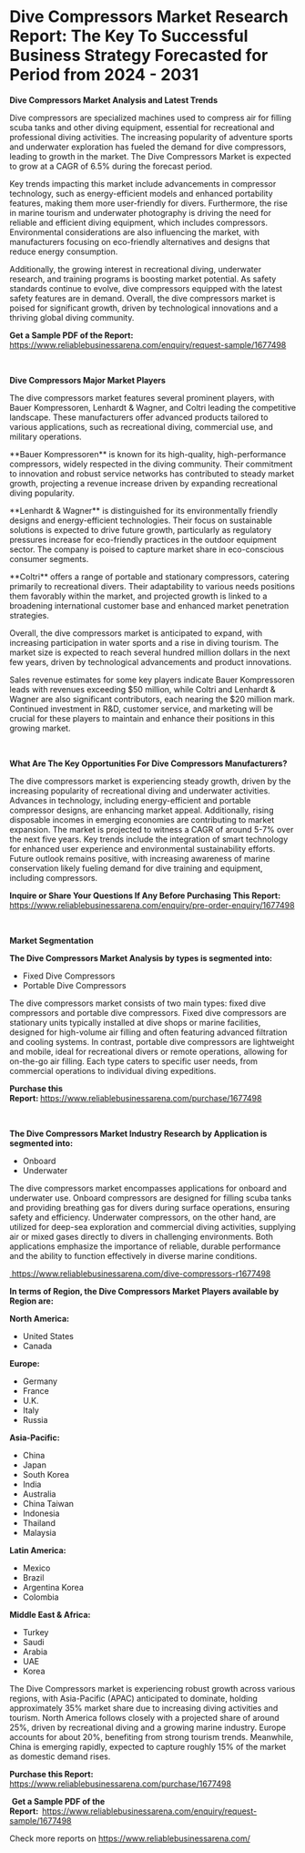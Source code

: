 <p><h1>Dive Compressors Market Research Report: The Key To Successful Business Strategy Forecasted for Period from 2024 - 2031</h1></p><p><strong>Dive Compressors Market Analysis and Latest Trends</strong></p>
<p><p>Dive compressors are specialized machines used to compress air for filling scuba tanks and other diving equipment, essential for recreational and professional diving activities. The increasing popularity of adventure sports and underwater exploration has fueled the demand for dive compressors, leading to growth in the market. The Dive Compressors Market is expected to grow at a CAGR of 6.5% during the forecast period.</p><p>Key trends impacting this market include advancements in compressor technology, such as energy-efficient models and enhanced portability features, making them more user-friendly for divers. Furthermore, the rise in marine tourism and underwater photography is driving the need for reliable and efficient diving equipment, which includes compressors. Environmental considerations are also influencing the market, with manufacturers focusing on eco-friendly alternatives and designs that reduce energy consumption.</p><p>Additionally, the growing interest in recreational diving, underwater research, and training programs is boosting market potential. As safety standards continue to evolve, dive compressors equipped with the latest safety features are in demand. Overall, the dive compressors market is poised for significant growth, driven by technological innovations and a thriving global diving community.</p></p>
<p><strong>Get a Sample PDF of the Report:&nbsp;</strong> <a href="https://www.reliablebusinessarena.com/enquiry/request-sample/1677498?utm_campaign=1990&utm_medium=2&utm_source=Github&utm_content=ia&utm_term=28122024&utm_id=dive-compressors">https://www.reliablebusinessarena.com/enquiry/request-sample/1677498</a></p>
<p>&nbsp;</p>
<p><strong>Dive Compressors Major Market Players</strong></p>
<p><p>The dive compressors market features several prominent players, with Bauer Kompressoren, Lenhardt & Wagner, and Coltri leading the competitive landscape. These manufacturers offer advanced products tailored to various applications, such as recreational diving, commercial use, and military operations.</p><p>**Bauer Kompressoren** is known for its high-quality, high-performance compressors, widely respected in the diving community. Their commitment to innovation and robust service networks has contributed to steady market growth, projecting a revenue increase driven by expanding recreational diving popularity.</p><p>**Lenhardt & Wagner** is distinguished for its environmentally friendly designs and energy-efficient technologies. Their focus on sustainable solutions is expected to drive future growth, particularly as regulatory pressures increase for eco-friendly practices in the outdoor equipment sector. The company is poised to capture market share in eco-conscious consumer segments.</p><p>**Coltri** offers a range of portable and stationary compressors, catering primarily to recreational divers. Their adaptability to various needs positions them favorably within the market, and projected growth is linked to a broadening international customer base and enhanced market penetration strategies.</p><p>Overall, the dive compressors market is anticipated to expand, with increasing participation in water sports and a rise in diving tourism. The market size is expected to reach several hundred million dollars in the next few years, driven by technological advancements and product innovations.</p><p>Sales revenue estimates for some key players indicate Bauer Kompressoren leads with revenues exceeding $50 million, while Coltri and Lenhardt & Wagner are also significant contributors, each nearing the $20 million mark. Continued investment in R&D, customer service, and marketing will be crucial for these players to maintain and enhance their positions in this growing market.</p></p>
<p>&nbsp;</p>
<p><strong>What Are The Key Opportunities For Dive Compressors Manufacturers?</strong></p>
<p><p>The dive compressors market is experiencing steady growth, driven by the increasing popularity of recreational diving and underwater activities. Advances in technology, including energy-efficient and portable compressor designs, are enhancing market appeal. Additionally, rising disposable incomes in emerging economies are contributing to market expansion. The market is projected to witness a CAGR of around 5-7% over the next five years. Key trends include the integration of smart technology for enhanced user experience and environmental sustainability efforts. Future outlook remains positive, with increasing awareness of marine conservation likely fueling demand for dive training and equipment, including compressors.</p></p>
<p><strong>Inquire or Share Your Questions If Any Before Purchasing This Report:</strong> <a href="https://www.reliablebusinessarena.com/enquiry/pre-order-enquiry/1677498?utm_campaign=1990&utm_medium=2&utm_source=Github&utm_content=ia&utm_term=28122024&utm_id=dive-compressors">https://www.reliablebusinessarena.com/enquiry/pre-order-enquiry/1677498</a></p>
<p>&nbsp;</p>
<p><strong>Market Segmentation</strong></p>
<p><strong>The Dive Compressors Market Analysis by types is segmented into:</strong></p>
<p><ul><li>Fixed Dive Compressors</li><li>Portable Dive Compressors</li></ul></p>
<p><p>The dive compressors market consists of two main types: fixed dive compressors and portable dive compressors. Fixed dive compressors are stationary units typically installed at dive shops or marine facilities, designed for high-volume air filling and often featuring advanced filtration and cooling systems. In contrast, portable dive compressors are lightweight and mobile, ideal for recreational divers or remote operations, allowing for on-the-go air filling. Each type caters to specific user needs, from commercial operations to individual diving expeditions.</p></p>
<p><strong>Purchase this Report:&nbsp;</strong><a href="https://www.reliablebusinessarena.com/purchase/1677498?utm_campaign=1990&utm_medium=2&utm_source=Github&utm_content=ia&utm_term=28122024&utm_id=dive-compressors">https://www.reliablebusinessarena.com/purchase/1677498</a></p>
<p>&nbsp;</p>
<p><strong>The Dive Compressors Market Industry Research by Application is segmented into:</strong></p>
<p><ul><li>Onboard</li><li>Underwater</li></ul></p>
<p><p>The dive compressors market encompasses applications for onboard and underwater use. Onboard compressors are designed for filling scuba tanks and providing breathing gas for divers during surface operations, ensuring safety and efficiency. Underwater compressors, on the other hand, are utilized for deep-sea exploration and commercial diving activities, supplying air or mixed gases directly to divers in challenging environments. Both applications emphasize the importance of reliable, durable performance and the ability to function effectively in diverse marine conditions.</p></p>
<p><a href="https://www.reliablebusinessarena.com/dive-compressors-r1677498?utm_campaign=1990&utm_medium=2&utm_source=Github&utm_content=ia&utm_term=28122024&utm_id=dive-compressors">&nbsp;https://www.reliablebusinessarena.com/dive-compressors-r1677498</a></p>
<p><strong>In terms of Region, the Dive Compressors Market Players available by Region are:</strong></p>
<p>
    <p> <strong> North America: </strong>
        <ul>
            <li>United States</li>
            <li>Canada</li>
        </ul>
        </p> 
    <p> <strong> Europe: </strong>
        <ul>
            <li>Germany</li>
            <li>France</li>
            <li>U.K.</li>
            <li>Italy</li>
            <li>Russia</li>
        </ul>
        </p> 
    <p> <strong> Asia-Pacific: </strong>
        <ul>
            <li>China</li>
            <li>Japan</li>
            <li>South Korea</li>
            <li>India</li>
            <li>Australia</li>
            <li>China Taiwan</li>
            <li>Indonesia</li>
            <li>Thailand</li>
            <li>Malaysia</li>
        </ul>
        </p> 
    <p> <strong> Latin America: </strong>
        <ul>
            <li>Mexico</li>
            <li>Brazil</li>
            <li>Argentina Korea</li>
            <li>Colombia</li>
        </ul>
        </p> 
    <p> <strong> Middle East & Africa: </strong>
        <ul>
            <li>Turkey</li>
            <li>Saudi</li>
            <li>Arabia</li>
            <li>UAE</li>
            <li>Korea</li>
        </ul>
    </p>
    </p>
<p><p>The Dive Compressors market is experiencing robust growth across various regions, with Asia-Pacific (APAC) anticipated to dominate, holding approximately 35% market share due to increasing diving activities and tourism. North America follows closely with a projected share of around 25%, driven by recreational diving and a growing marine industry. Europe accounts for about 20%, benefiting from strong tourism trends. Meanwhile, China is emerging rapidly, expected to capture roughly 15% of the market as domestic demand rises.</p></p>
<p><strong>Purchase this Report: </strong><a href="https://www.reliablebusinessarena.com/purchase/1677498?utm_campaign=1990&utm_medium=2&utm_source=Github&utm_content=ia&utm_term=28122024&utm_id=dive-compressors">https://www.reliablebusinessarena.com/purchase/1677498</a></p>
<p>&nbsp;<strong>Get a Sample PDF of the Report:&nbsp;&nbsp;</strong><a href="https://www.reliablebusinessarena.com/enquiry/request-sample/1677498?utm_campaign=1990&utm_medium=2&utm_source=Github&utm_content=ia&utm_term=28122024&utm_id=dive-compressors">https://www.reliablebusinessarena.com/enquiry/request-sample/1677498</a></p>
<p><strong></strong></p>
<p>Check more reports on <a href="https://www.reliablebusinessarena.com/?utm_campaign=1990&utm_medium=2&utm_source=Github&utm_content=ia&utm_term=28122024&utm_id=dive-compressors">https://www.reliablebusinessarena.com/</a></p>